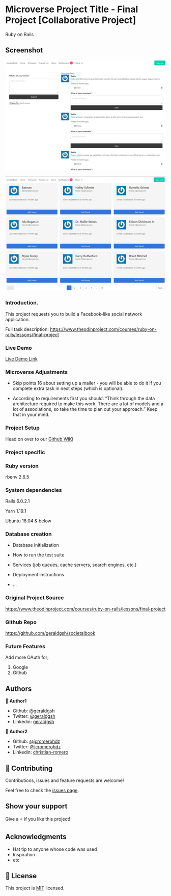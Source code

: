# Microverse Project Title - Final Project [Collaborative Project]
Ruby on Rails

## Screenshot

![](https://github.com/geraldgsh/societalbook/blob/master/doc/screenshot-1.JPG)<br>

![](https://github.com/geraldgsh/societalbook/blob/master/doc/screenshot-2.JPG)

### Introduction.
This project requests you to build a Facebook-like social network application.

Full task description: https://www.theodinproject.com/courses/ruby-on-rails/lessons/final-project

### Live Demo

[Live Demo Link](https://societalbook.herokuapp.com)

### Microverse Adjustments

* Skip points 16 about setting up a mailer - you will be able to do it if you complete extra task in next steps (which is optional).

* According to requirements first you should: “Think through the data architecture required to make this work. There are a lot of models and a lot of associations, so take the time to plan out your approach.” Keep that in your mind.

### Project Setup

Head on over to our [Github WiKi](https://github.com/geraldgsh/societalbook/wiki)

### Project specific

###  Ruby version

rbenv 2.6.5

###  System dependencies

Rails 6.0.2.1

Yarn 1.19.1

Ubuntu 18.04 & below

###  Database creation

* Database initialization

* How to run the test suite

* Services (job queues, cache servers, search engines, etc.)

* Deployment instructions

* ...

### Original Project Source

https://www.theodinproject.com/courses/ruby-on-rails/lessons/final-project

### Github Repo

https://github.com/geraldgsh/societalbook

### Future Features

Add more OAuth for;
1. Google
2. Github

## Authors

👤 **Author1**

- Github: [@geraldgsh](https://github.com/geraldgsh)
- Twitter: [@geraldgsh](https://twitter.com/geraldgsh)
- Linkedin: [geraldgsh](https://linkedin.com/geraldgsh)

👤 **Author2**

- Github: [@jcromerohdz](https://github.com/jcromerohdz)
- Twitter: [@jcromerohdz](https://twitter.com/jcromerohdz)
- Linkedin: [christian-romero](https://www.linkedin.com/in/christian-romero-5bb378ba/)


## 🤝 Contributing

Contributions, issues and feature requests are welcome!

Feel free to check the [issues page](https://github.com/geraldgsh/societalbook/issues).

## Show your support

Give a ⭐️ if you like this project!

## Acknowledgments

- Hat tip to anyone whose code was used
- Inspiration
- etc

## 📝 License

This project is [MIT](lic.url) licensed.
